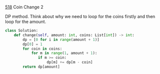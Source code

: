 [518](https://leetcode.com/problems/coin-change-2/) Coin Change 2

DP method.
Think about why we need to loop for the coins firstly and then loop for the amount.

```python
class Solution:
    def change(self, amount: int, coins: List[int]) -> int:
        dp = [0 for i in range(amount + 1)]
        dp[0] = 1
        for coin in coins:
            for m in range(1, amount + 1):
               if m >= coin:
                   dp[m] += dp[m - coin]
        return dp[amount]
```